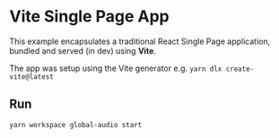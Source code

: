 # Vite Single Page App

This example encapsulates a traditional React Single Page application, bundled and served (in dev) using **Vite**.

The app was setup using the Vite generator e.g. `yarn dlx create-vite@latest`

## Run

```bash
yarn workspace global-audio start
```